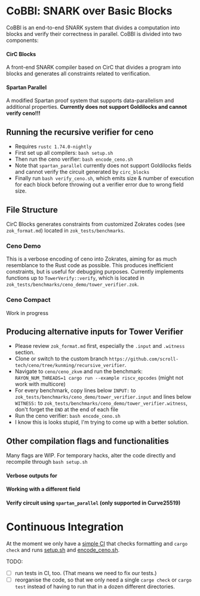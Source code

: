 # CoBBl: SNARK over Basic Blocks

CoBBl is an end-to-end SNARK system that divides a computation into blocks and verify their correctness in parallel. CoBBl is divided into two components:

#### CirC Blocks
A front-end SNARK compiler based on CirC that divides a program into blocks and generates all constraints related to verification.

#### Spartan Parallel
A modified Spartan proof system that supports data-parallelism and additional properties. **Currently does not support Goldilocks and cannot verify ceno!!!**

## Running the recursive verifier for ceno
* Requires `rustc 1.74.0-nightly`
* First set up all compilers: `bash setup.sh`
* Then run the ceno verifier: `bash encode_ceno.sh`
* Note that `spartan_parallel` currently does not support Goldilocks fields and cannot verify the circuit generated by `circ_blocks`
* Finally run `bash verify_ceno.sh`, which emits size & number of execution for each block before throwing out a verifier error due to wrong field size.

## File Structure
CirC Blocks generates constraints from customized Zokrates codes (see `zok_format.md`) located in `zok_tests/benchmarks`.

### Ceno Demo
This is a verbose encoding of ceno into Zokrates, aiming for as much resemblance to the Rust code as possible. This produces inefficient constraints, but is useful for debugging purposes. Currently implements functions up to `TowerVerify::verify`, which is located in `zok_tests/benchmarks/ceno_demo/tower_verifier.zok`.

### Ceno Compact
Work in progress

## Producing alternative inputs for Tower Verifier
* Please review `zok_format.md` first, especially the `.input` and `.witness` section.
* Clone or switch to the custom branch `https://github.com/scroll-tech/ceno/tree/kunming/recursive_verifier`.
* Navigate to `ceno/ceno_zkvm` and run the benchmark: `RAYON_NUM_THREADS=1 cargo run --example riscv_opcodes` (might not work with multicore)
* For every benchmark, copy lines below `INPUT:` to `zok_tests/benchmarks/ceno_demo/tower_verifier.input`
and lines below `WITNESS:` to `zok_tests/benchmarks/ceno_demo/tower_verifier.witness`,
don't forget the `END` at the end of each file
* Run the ceno verifier: `bash encode_ceno.sh`
* I know this is looks stupid, I'm trying to come up with a better solution.

## Other compilation flags and functionalities
Many flags are WIP. For temporary hacks, alter the code directly and recompile through `bash setup.sh`

#### Verbose outputs for

#### Working with a different field

#### Verify circuit using `spartan_parallel` (only supported in Curve25519)

# Continuous Integration

At the moment we only have a [simple CI](.github/workflows/) that checks formatting and `cargo check` and runs [setup.sh](setup.sh) and [encode_ceno.sh](encode_ceno.sh).

TODO:
- [ ] run tests in CI, too.  (That means we need to fix our tests.)
- [ ] reorganise the code, so that we only need a single `carge check` or `cargo test` instead of having to run that in a dozen different directories.
